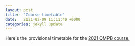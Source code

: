 ```yaml
---
layout: post
title:  "Course timetable"
date:   2021-02-09 11:11:40 +0000
categories: jekyll update
---
```

Here's the provisional timetable for the [2021 QMPB course.](/image/QMPB_timetable_2021.png)